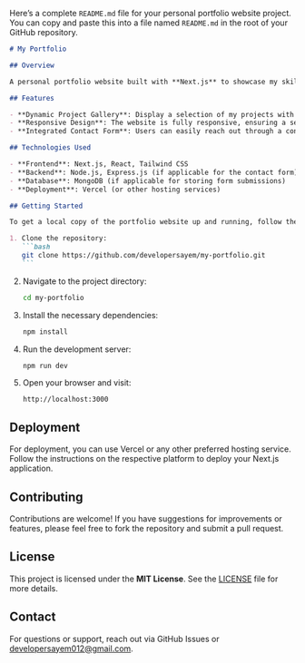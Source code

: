 Here’s a complete `README.md` file for your personal portfolio website project. You can copy and paste this into a file named `README.md` in the root of your GitHub repository.

````markdown
# My Portfolio

## Overview

A personal portfolio website built with **Next.js** to showcase my skills, projects, and professional experience as a MERN stack web developer. This portfolio is designed to provide potential employers and clients with a comprehensive view of my work and expertise.

## Features

- **Dynamic Project Gallery**: Display a selection of my projects with detailed descriptions and links.
- **Responsive Design**: The website is fully responsive, ensuring a seamless experience across devices (desktop, tablet, and mobile).
- **Integrated Contact Form**: Users can easily reach out through a contact form that allows for quick communication.

## Technologies Used

- **Frontend**: Next.js, React, Tailwind CSS
- **Backend**: Node.js, Express.js (if applicable for the contact form)
- **Database**: MongoDB (if applicable for storing form submissions)
- **Deployment**: Vercel (or other hosting services)

## Getting Started

To get a local copy of the portfolio website up and running, follow these steps:

1. Clone the repository:
   ```bash
   git clone https://github.com/developersayem/my-portfolio.git
   ```
````

2. Navigate to the project directory:
   ```bash
   cd my-portfolio
   ```
3. Install the necessary dependencies:
   ```bash
   npm install
   ```
4. Run the development server:
   ```bash
   npm run dev
   ```
5. Open your browser and visit:
   ```
   http://localhost:3000
   ```

## Deployment

For deployment, you can use Vercel or any other preferred hosting service. Follow the instructions on the respective platform to deploy your Next.js application.

## Contributing

Contributions are welcome! If you have suggestions for improvements or features, please feel free to fork the repository and submit a pull request.

## License

This project is licensed under the **MIT License**. See the [LICENSE](LICENSE) file for more details.

## Contact

For questions or support, reach out via GitHub Issues or [developersayem012@gmail.com](mailto:developersayem012@gmail.com).

